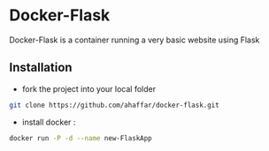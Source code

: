 # Docker-Flask

Docker-Flask is a container running a very basic website using Flask

## Installation

* fork the project into your local folder
```bash
git clone https://github.com/ahaffar/docker-flask.git
```

* install docker :

```bash
docker run -P -d --name new-FlaskApp
```

